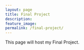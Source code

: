 ```yaml
---
layout: page
title: Final Project
description: 
feature_image: 
permalink: /final-project/
---
```


This page will host my Final Project.
